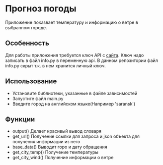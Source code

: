 # Прогноз погоды
Приложение показвает температуру и информацию о ветре в выбранном городе.

## Особенность
Для работы приложения требуется ключ API с [сайта](https://openweathermap.org/api).
Ключ надо записать в файл info.py в переменную api.
В данном репозитории файл info.py скрыт т.к. в нем хранится личный ключ.

## Использование
- Установите библиотеки, указанные в файле зависимостей
- Запустите файл main.py
- Введите город на английском языке(Например 'saransk')

## Функции
- output()
Делает красивый вывод словаря
- get_url()
Получение ссылки для запроса и json объекта для получения информации из него
- base_data()
Выводит горо и дату обращения
- get_city_temp()
Получение температуры
- get_city_wind()
Получение информации о ветре
